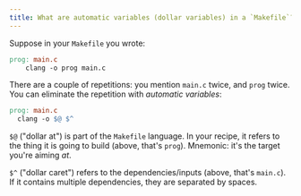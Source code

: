 ```yaml
---
title: What are automatic variables (dollar variables) in a `Makefile`?
---
```


Suppose in your `Makefile` you wrote:

```Makefile
prog: main.c
	clang -o prog main.c
```

There are a couple of repetitions: you mention `main.c` twice, and `prog` twice. You can eliminate the repetition with _automatic variables_:

```Makefile
prog: main.c
  clang -o $@ $^
```

`$@` ("dollar at") is part of the `Makefile` language. In your recipe, it refers to the thing it is going to build (above, that's `prog`). Mnemonic: it's the target you're aiming _at_.

`$^` ("dollar caret") refers to the dependencies/inputs (above, that's `main.c`). If it contains multiple dependencies, they are separated by spaces.
